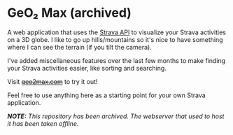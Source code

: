 # GeO₂ Max (archived)

A web application that uses the [Strava API](https://developers.strava.com) to visualize your Strava activities on a 3D globe.  I like to go up hills/mountains so it's nice to have something where I can see the terrain (if you tilt the camera).  

I've added miscellaneous features over the last few months to make finding your Strava activities easier, like sorting and searching.

Visit ~~[geo2max.com](https://www.geo2max.com)~~ to try it out!

Feel free to use anything here as a starting point for your own Strava application.

***NOTE:** This repository has been archived.  The webserver that used to host it has been taken offline.*
